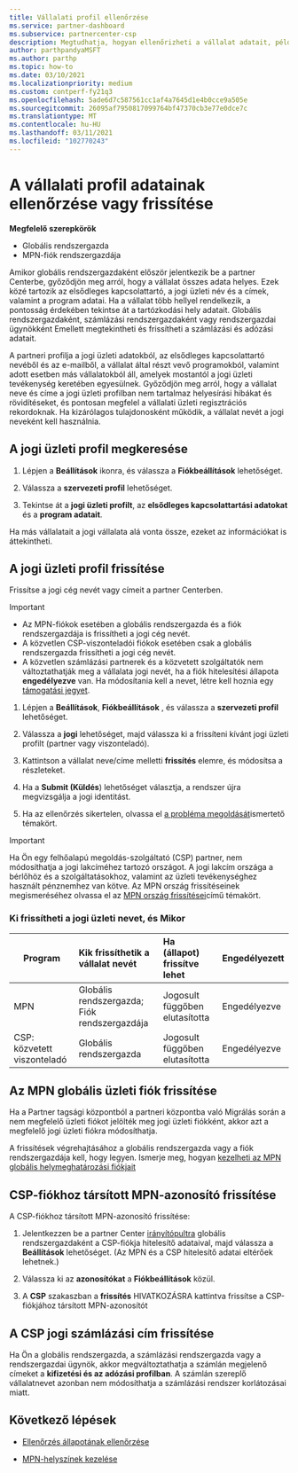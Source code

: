 ```yaml
---
title: Vállalati profil ellenőrzése
ms.service: partner-dashboard
ms.subservice: partnercenter-csp
description: Megtudhatja, hogyan ellenőrizheti a vállalat adatait, például az elsődleges kapcsolattartási, a lakcím-és a program-információkat. A jogi és számlázási címeket is frissítheti.
author: parthpandyaMSFT
ms.author: parthp
ms.topic: how-to
ms.date: 03/10/2021
ms.localizationpriority: medium
ms.custom: contperf-fy21q3
ms.openlocfilehash: 5ade6d7c587561cc1af4a7645d1e4b0cce9a505e
ms.sourcegitcommit: 26095af7950817099764bf47370cb3e77e0dce7c
ms.translationtype: MT
ms.contentlocale: hu-HU
ms.lasthandoff: 03/11/2021
ms.locfileid: "102770243"
---
```

# <a name="verify-or-update-your-company-profile-information"></a>A vállalati profil adatainak ellenőrzése vagy frissítése 

**Megfelelő szerepkörök**

- Globális rendszergazda
- MPN-fiók rendszergazdája

Amikor globális rendszergazdaként először jelentkezik be a partner Centerbe, győződjön meg arról, hogy a vállalat összes adata helyes. Ezek közé tartozik az elsődleges kapcsolattartó, a jogi üzleti név és a címek, valamint a program adatai. Ha a vállalat több hellyel rendelkezik, a pontosság érdekében tekintse át a tartózkodási hely adatait. Globális rendszergazdaként, számlázási rendszergazdaként vagy rendszergazdai ügynökként Emellett megtekintheti és frissítheti a számlázási és adózási adatait.

A partneri profilja a jogi üzleti adatokból, az elsődleges kapcsolattartó nevéből és az e-mailből, a vállalat által részt vevő programokból, valamint adott esetben más vállalatokból áll, amelyek mostantól a jogi üzleti tevékenység keretében egyesülnek. Győződjön meg arról, hogy a vállalat neve és címe a jogi üzleti profilban nem tartalmaz helyesírási hibákat és rövidítéseket, és pontosan megfelel a vállalati üzleti regisztrációs rekordoknak. Ha kizárólagos tulajdonosként működik, a vállalat nevét a jogi neveként kell használnia.


## <a name="locate-the-legal-business-profile"></a>A jogi üzleti profil megkeresése

1. Lépjen a **Beállítások** ikonra, és válassza a **Fiókbeállítások** lehetőséget.
 
1. Válassza a **szervezeti profil** lehetőséget. 

2. Tekintse át a **jogi üzleti profilt**, az **elsődleges kapcsolattartási adatokat** és a **program adatait**.

Ha más vállalatait a jogi vállalata alá vonta össze, ezeket az információkat is áttekintheti. 

## <a name="update-your-legal-business-profile"></a>A jogi üzleti profil frissítése 

Frissítse a jogi cég nevét vagy címeit a partner Centerben.

>[!Important]
>- Az MPN-fiókok esetében a globális rendszergazda és a fiók rendszergazdája is frissítheti a jogi cég nevét.
>- A közvetlen CSP-viszonteladói fiókok esetében csak a globális rendszergazda frissítheti a jogi cég nevét. 
>- A közvetlen számlázási partnerek és a közvetett szolgáltatók nem változtathatják meg a vállalata jogi nevét, ha a fiók hitelesítési állapota **engedélyezve** van. Ha módosítania kell a nevet, létre kell hoznia egy [támogatási jegyet](https://partner.microsoft.com/dashboard/support/servicerequests/create?stage=2&topicid=eb74583c-61b3-2124-bffc-00920e0ae772).



1. Lépjen a **Beállítások**, **Fiókbeállítások** , és válassza a **szervezeti profil** lehetőséget.

2. Válassza a **jogi**  lehetőséget, majd válassza ki a frissíteni kívánt jogi üzleti profilt (partner vagy viszonteladó).

1. Kattintson a vállalat neve/címe melletti **frissítés**  elemre, és módosítsa a részleteket.
 
1. Ha a **Submit (Küldés**) lehetőséget választja, a rendszer újra megvizsgálja a jogi identitást.

1. Ha az ellenőrzés sikertelen, olvassa el [a probléma megoldását](verification-responses.md)ismertető témakört.

>[!Important]
>Ha Ön egy felhőalapú megoldás-szolgáltató (CSP) partner, nem módosíthatja a jogi lakcíméhez tartozó országot. A jogi lakcím országa a bérlőhöz és a szolgáltatásokhoz, valamint az üzleti tevékenységhez használt pénznemhez van kötve. Az MPN ország frissítéseinek megismeréséhez olvassa el az  [MPN ország frissítései](manage-locations.md#change-country-of-partner-global-account)című témakört.


### <a name="who-can-update-legal-business-name-and-when"></a>Ki frissítheti a jogi üzleti nevet, és Mikor

|**Program**|**Kik frissíthetik a vállalat nevét**|**Ha (állapot) frissítve lehet**|**Engedélyezett**|
|---------------------|:-------------------------------|:------------|:-----------------|
MPN|Globális rendszergazda; Fiók rendszergazdája|Jogosult függőben elutasította| Engedélyezve|
|CSP: közvetett viszonteladó|Globális rendszergazda|Jogosult függőben elutasította| Engedélyezve|


## <a name="update-your-mpn-global-business-account"></a>Az MPN globális üzleti fiók frissítése

Ha a Partner tagsági központból a partneri központba való Migrálás során a nem megfelelő üzleti fiókot jelölték meg jogi üzleti fiókként, akkor azt a megfelelő jogi üzleti fiókra módosíthatja.

A frissítések végrehajtásához a globális rendszergazda vagy a fiók rendszergazdája kell, hogy legyen. Ismerje meg, hogyan [kezelheti az MPN globális helymeghatározási fiókjait](manage-locations.md)


## <a name="update-your-mpn-id-associated-with-your-csp-account"></a>CSP-fiókhoz társított MPN-azonosító frissítése

A CSP-fiókhoz társított MPN-azonosító frissítése:

1. Jelentkezzen be a partner Center [irányítópultra](https://partner.microsoft.com/dashboard/home) globális rendszergazdaként a CSP-fiókja hitelesítő adataival, majd válassza a **Beállítások** lehetőséget. (Az MPN és a CSP hitelesítő adatai eltérőek lehetnek.)
 
1. Válassza ki az **azonosítókat** a **Fiókbeállítások** közül.

1. A **CSP** szakaszban a **frissítés** HIVATKOZÁSRA kattintva frissítse a CSP-fiókjához társított MPN-azonosítót 


## <a name="update-your-csp-legal-billing-address"></a>A CSP jogi számlázási cím frissítése

Ha Ön a globális rendszergazda, a számlázási rendszergazda vagy a rendszergazdai ügynök, akkor megváltoztathatja a számlán megjelenő címeket a **kifizetési és az adózási profilban**. A számlán szereplő vállalatnevet azonban nem módosíthatja a számlázási rendszer korlátozásai miatt.


## <a name="next-steps"></a>Következő lépések

- [Ellenőrzés állapotának ellenőrzése](verification-responses.md)

- [MPN-helyszínek kezelése](manage-locations.md)
